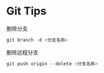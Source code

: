 # Git Tips

删除分支

```ps1
git branch -d <分支名称>
```

删除远程分支

```ps1
git push origin --delete <分支名称>
```
